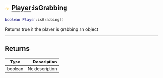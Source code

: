 ## ![shared](../../.gitbook/assets/shared.png) [Player](https://iaswiki.rawr.dev/readme/player):isGrabbing

```lua
boolean Player:isGrabbing()
```

Returns true if the player is grabbing an object

------
## Returns

| Type   | Description |
| ------ | ----------: |
| boolean | No description |

